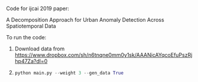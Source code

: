 Code for ijcai 2019 paper:

A Decomposition Approach for Urban Anomaly Detection Across Spatiotemporal Data

To run the code:

1. Download data from https://www.dropbox.com/sh/n6tnqne0mm0y1sk/AAANicAYqcoEfuPszRjhp47Za?dl=0

2. ```python
   python main.py --weight 3 --gen_data True
   ```

